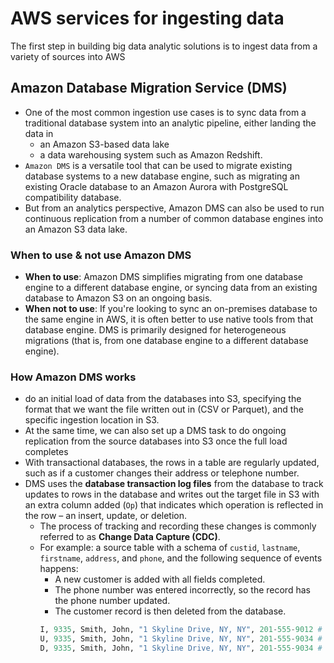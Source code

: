 # AWS services for ingesting data
The first step in building big data analytic solutions is to ingest data from a variety of sources into AWS

## Amazon Database Migration Service (DMS)
- One of the most common ingestion use cases is to sync data from a traditional database system into an analytic pipeline, either landing the data in 
  - an Amazon S3-based data lake
  - a data warehousing system such as Amazon Redshift.
- `Amazon DMS` is a versatile tool that can be used to migrate existing database systems to a new database engine, such as migrating an existing Oracle database to an Amazon Aurora with PostgreSQL compatibility database. 
- But from an analytics perspective, Amazon DMS can also be used to run continuous replication from a number of common database engines into an Amazon S3 data lake.
### When to use & not use Amazon DMS
- **When to use**: Amazon DMS simplifies migrating from one database engine to a different database engine, or syncing data from an existing database to Amazon S3 on an ongoing basis.
- **When not to use**: If you're looking to sync an on-premises database to the same engine in AWS, it is often better to use native tools from that database engine. DMS is primarily designed for heterogeneous migrations (that is, from one database engine to a different database engine).
### How Amazon DMS works
- do an initial load of data from the databases into S3, specifying the format that we want the file written out in (CSV or Parquet), and the specific ingestion location in S3.
- At the same time, we can also set up a DMS task to do ongoing replication from the source databases into S3 once the full load completes
- With transactional databases, the rows in a table are regularly updated, such as if a customer changes their address or telephone number. 
- DMS uses the **database transaction log files** from the database to track updates to rows in the database and writes out the target file in S3 with an extra column added (`Op`) that indicates which operation is reflected in the row – an insert, update, or deletion.
  - The process of tracking and recording these changes is commonly referred to as **Change Data Capture (CDC)**. 
  - For example: a source table with a schema of `custid`, `lastname`, `firstname`, `address`, and `phone`, and the following sequence of events happens:
    - A new customer is added with all fields completed.
    - The phone number was entered incorrectly, so the record has the phone number updated.
    - The customer record is then deleted from the database.
    ```Python
    I, 9335, Smith, John, "1 Skyline Drive, NY, NY", 201-555-9012 # a new record was inserted into the table (represented by the I in the first column).
    U, 9335, Smith, John, "1 Skyline Drive, NY, NY", 201-555-9034 # a record was updated (represented by the U in the first column)
    D, 9335, Smith, John, "1 Skyline Drive, NY, NY", 201-555-9034 # this record was deleted from the table (represented by the D in the first column)
    ```
